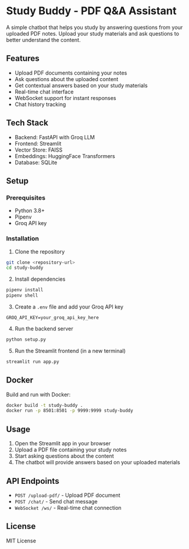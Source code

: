 # Study Buddy - PDF Q&A Assistant

A simple chatbot that helps you study by answering questions from your uploaded PDF notes. Upload your study materials and ask questions to better understand the content.

## Features

- Upload PDF documents containing your notes
- Ask questions about the uploaded content
- Get contextual answers based on your study materials
- Real-time chat interface
- WebSocket support for instant responses
- Chat history tracking

## Tech Stack

- Backend: FastAPI with Groq LLM
- Frontend: Streamlit
- Vector Store: FAISS
- Embeddings: HuggingFace Transformers
- Database: SQLite

## Setup

### Prerequisites

- Python 3.8+
- Pipenv
- Groq API key

### Installation

1. Clone the repository
```bash
git clone <repository-url>
cd study-buddy
```

2. Install dependencies
```bash
pipenv install
pipenv shell
```

3. Create a `.env` file and add your Groq API key
```
GROQ_API_KEY=your_groq_api_key_here
```

4. Run the backend server
```bash
python setup.py
```

5. Run the Streamlit frontend (in a new terminal)
```bash
streamlit run app.py
```

## Docker

Build and run with Docker:

```bash
docker build -t study-buddy .
docker run -p 8501:8501 -p 9999:9999 study-buddy
```

## Usage

1. Open the Streamlit app in your browser
2. Upload a PDF file containing your study notes
3. Start asking questions about the content
4. The chatbot will provide answers based on your uploaded materials

## API Endpoints

- `POST /upload-pdf/` - Upload PDF document
- `POST /chat/` - Send chat message
- `WebSocket /ws/` - Real-time chat connection

## License

MIT License